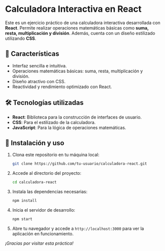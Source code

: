# Calculadora Interactiva en React

Este es un ejercicio práctico de una calculadora interactiva desarrollada con **React**. Permite realizar operaciones matemáticas básicas como **suma, resta, multiplicación y división**. Además, cuenta con un diseño estilizado utilizando **CSS**.

## 🚀 Características

- Interfaz sencilla e intuitiva.
- Operaciones matemáticas básicas: suma, resta, multiplicación y división.
- Diseño atractivo con CSS.
- Reactividad y rendimiento optimizado con React.

## 🛠️ Tecnologías utilizadas

- **React**: Biblioteca para la construcción de interfaces de usuario.
- **CSS**: Para el estilizado de la calculadora.
- **JavaScript**: Para la lógica de operaciones matemáticas.

## 📂 Instalación y uso

1. Clona este repositorio en tu máquina local:
   ```sh
   git clone https://github.com/tu-usuario/calculadora-react.git
   ```
2. Accede al directorio del proyecto:
   ```sh
   cd calculadora-react
   ```
3. Instala las dependencias necesarias:
   ```sh
   npm install
   ```
4. Inicia el servidor de desarrollo:
   ```sh
   npm start
   ```
5. Abre tu navegador y accede a `http://localhost:3000` para ver la aplicación en funcionamiento.


_¡Gracias por visitar esta práctica!_